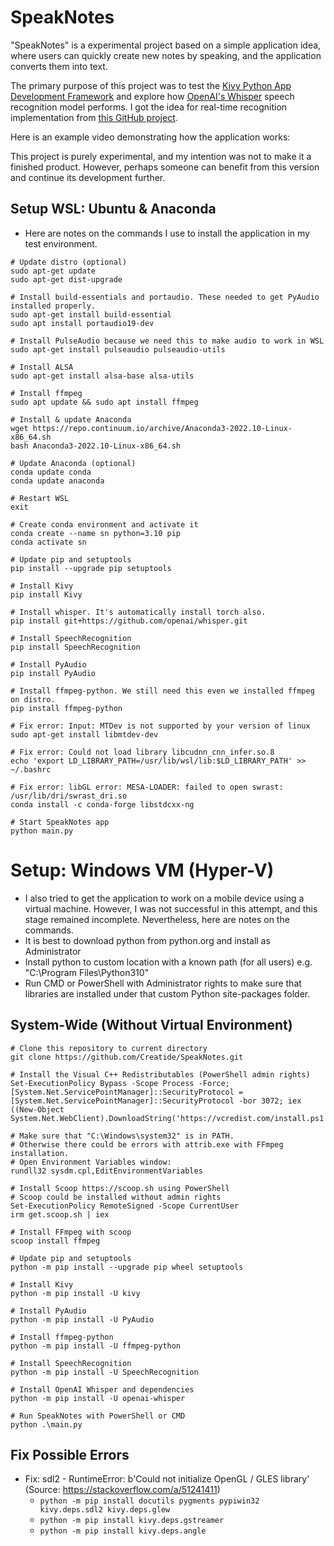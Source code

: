 # SpeakNotes

"SpeakNotes" is a experimental project based on a simple application idea, where users can quickly create new notes by speaking, and the application converts them into text.

The primary purpose of this project was to test the [Kivy Python App Development Framework](https://kivy.org/) and explore how [OpenAI's Whisper](https://github.com/openai/whisper) speech recognition model performs. I got the idea for real-time recognition implementation from [this GitHub project](https://github.com/davabase/whisper_real_time).

Here is an example video demonstrating how the application works:

This project is purely experimental, and my intention was not to make it a finished product. However, perhaps someone can benefit from this version and continue its development further.

## Setup WSL: Ubuntu & Anaconda

* Here are notes on the commands I use to install the application in my test environment.

```
# Update distro (optional)
sudo apt-get update
sudo apt-get dist-upgrade

# Install build-essentials and portaudio. These needed to get PyAudio installed properly.
sudo apt-get install build-essential
sudo apt install portaudio19-dev

# Install PulseAudio because we need this to make audio to work in WSL
sudo apt-get install pulseaudio pulseaudio-utils

# Install ALSA
sudo apt-get install alsa-base alsa-utils

# Install ffmpeg
sudo apt update && sudo apt install ffmpeg

# Install & update Anaconda
wget https://repo.continuum.io/archive/Anaconda3-2022.10-Linux-x86_64.sh
bash Anaconda3-2022.10-Linux-x86_64.sh

# Update Anaconda (optional)
conda update conda
conda update anaconda

# Restart WSL
exit

# Create conda environment and activate it
conda create --name sn python=3.10 pip
conda activate sn

# Update pip and setuptools
pip install --upgrade pip setuptools

# Install Kivy
pip install Kivy

# Install whisper. It's automatically install torch also.
pip install git+https://github.com/openai/whisper.git

# Install SpeechRecognition
pip install SpeechRecognition

# Install PyAudio
pip install PyAudio

# Install ffmpeg-python. We still need this even we installed ffmpeg on distro.
pip install ffmpeg-python

# Fix error: Input: MTDev is not supported by your version of linux
sudo apt-get install libmtdev-dev

# Fix error: Could not load library libcudnn_cnn_infer.so.8
echo 'export LD_LIBRARY_PATH=/usr/lib/wsl/lib:$LD_LIBRARY_PATH' >> ~/.bashrc

# Fix error: libGL error: MESA-LOADER: failed to open swrast: /usr/lib/dri/swrast_dri.so
conda install -c conda-forge libstdcxx-ng

# Start SpeakNotes app
python main.py
```

# Setup: Windows VM (Hyper-V)

* I also tried to get the application to work on a mobile device using a virtual machine. However, I was not successful in this attempt, and this stage remained incomplete. Nevertheless, here are notes on the commands.
* It is best to download python from python.org and install as Administrator
* Install python to custom location with a known path (for all users) e.g. "C:\Program Files\Python310"
* Run CMD or PowerShell with Administrator rights to make sure that libraries are installed under that custom Python site-packages folder.

## System-Wide (Without Virtual Environment)

```
# Clone this repository to current directory
git clone https://github.com/Creatide/SpeakNotes.git

# Install the Visual C++ Redistributables (PowerShell admin rights)
Set-ExecutionPolicy Bypass -Scope Process -Force; [System.Net.ServicePointManager]::SecurityProtocol = [System.Net.ServicePointManager]::SecurityProtocol -bor 3072; iex ((New-Object System.Net.WebClient).DownloadString('https://vcredist.com/install.ps1'))

# Make sure that "C:\Windows\system32" is in PATH. 
# Otherwise there could be errors with attrib.exe with FFmpeg installation.
# Open Environment Variables window:
rundll32 sysdm.cpl,EditEnvironmentVariables

# Install Scoop https://scoop.sh using PowerShell
# Scoop could be installed without admin rights
Set-ExecutionPolicy RemoteSigned -Scope CurrentUser
irm get.scoop.sh | iex

# Install FFmpeg with scoop
scoop install ffmpeg

# Update pip and setuptools
python -m pip install --upgrade pip wheel setuptools

# Install Kivy
python -m pip install -U kivy

# Install PyAudio
python -m pip install -U PyAudio

# Install ffmpeg-python
python -m pip install -U ffmpeg-python

# Install SpeechRecognition
python -m pip install -U SpeechRecognition

# Install OpenAI Whisper and dependencies
python -m pip install -U openai-whisper

# Run SpeakNotes with PowerShell or CMD
python .\main.py
```

## Fix Possible Errors

* Fix: sdl2 - RuntimeError: b'Could not initialize OpenGL / GLES library' (Source: https://stackoverflow.com/a/51241411)
  * `python -m pip install docutils pygments pypiwin32 kivy.deps.sdl2 kivy.deps.glew`
  * `python -m pip install kivy.deps.gstreamer`
  * `python -m pip install kivy.deps.angle`

